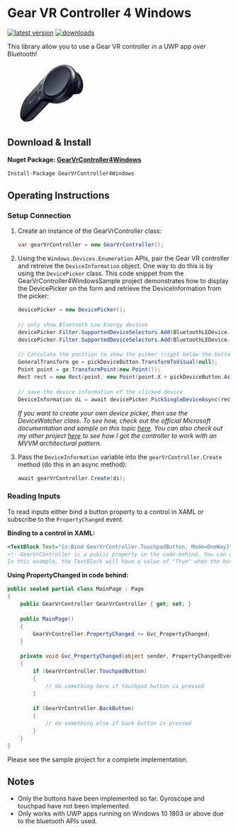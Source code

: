# Gear VR Controller 4 Windows

[![latest version](https://img.shields.io/nuget/v/GearVrController4Windows)](https://www.nuget.org/packages/GearVrController4Windows) [![downloads](https://img.shields.io/nuget/dt/GearVrController4Windows)](https://www.nuget.org/packages/GearVrController4Windows)

This library allow you to use a Gear VR controller in a UWP app over Bluetooth!

![Gear VR Controller](https://raw.githubusercontent.com/ilyabru/GearVrController4Windows/master/Docs/GVRCimage.jpg)

## Download & Install

**Nuget Package: [GearVrController4Windows](https://www.nuget.org/packages/GearVrController4Windows/)**

```sh
Install-Package GearVrController4Windows
```

## Operating Instructions

### Setup Connection

1. Create an instance of the GearVrController class:

    ```csharp
    var gearVrController = new GearVrController();
    ```

2.
    Using the `Windows.Devices.Enumeration` APIs, pair the Gear VR controller and retreive the `DeviceInformation` object.
    One way to do this is by using the `DevicePicker` class. This code snippet from the GearVrController4WindowsSample project demonstrates how to display the DevicePicker on the form and retrieve the DeviceInformation from the picker:

    ```csharp
    devicePicker = new DevicePicker();

    // only show Bluetooth Low Energy devices
    devicePicker.Filter.SupportedDeviceSelectors.Add(BluetoothLEDevice.GetDeviceSelectorFromPairingState(true));
    devicePicker.Filter.SupportedDeviceSelectors.Add(BluetoothLEDevice.GetDeviceSelectorFromPairingState(false));

    // Calculate the position to show the picker (right below the buttons)
    GeneralTransform ge = pickDeviceButton.TransformToVisual(null);
    Point point = ge.TransformPoint(new Point());
    Rect rect = new Rect(point, new Point(point.X + pickDeviceButton.ActualWidth, point.Y + pickDeviceButton.ActualHeight));

    // save the device information of the clicked device
    DeviceInformation di = await devicePicker.PickSingleDeviceAsync(rect);
    ```

    *If you want to create your own device picker, then use the DeviceWatcher class.
    To see how, check out the official Microsoft documentation and sample on this topic [here](https://github.com/microsoft/Windows-universal-samples/tree/master/Samples/DeviceEnumerationAndPairing). You can also check out my other project [here](https://github.com/ilyabru/Donations-Board) to see how I got the controller to work with an MVVM architectural pattern.*

3.
    Pass the `DeviceInformation` variable into the `gearVrController.Create` method (do this in an async method):

    ```csharp
    await gearVrController.Create(di);
    ```

### Reading Inputs

To read inputs either bind a button property to a control in XAML or subscribe to the `PropertyChanged` event.

**Binding to a control in XAML:**

```xml
<TextBlock Text="{x:Bind GearVrController.TouchpadButton, Mode=OneWay}" />
<!--GearVrController is a public property in the code-behind. You can also bind to a ViewModel.
In this example, the TextBlock will have a value of "True" when the button is pressed, and "False" when not.-->
```

**Using PropertyChanged in code behind:**

```csharp
public sealed partial class MainPage : Page
{
    public GearVrController GearVrController { get; set; }

    public MainPage()
    {
        GearVrController.PropertyChanged += Gvc_PropertyChanged;
    }

    private void Gvc_PropertyChanged(object sender, PropertyChangedEventArgs e)
    {
        if (GearVrController.TouchpadButton)
        {
            // do something here if touchpad button is pressed
        }

        if (GearVrController.BackButton)
        {
            // do something else if back button is pressed
        }
    }   
}
```

Please see the sample project for a complete implementation.

## Notes

* Only the buttons have been implemented so far. Gyroscope and touchpad have not been implemented.
* Only works with UWP apps running on Windows 10 1803 or above due to the bluetooth APIs used.
